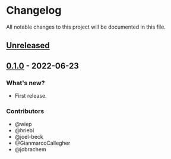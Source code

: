 # Changelog

All notable changes to this project will be documented in this file.

## [Unreleased]

## [0.1.0] - 2022-06-23

### What's new?

- First release.

### Contributors

- @wiep
- @hriebl
- @joel-beck
- @GianmarcoCallegher
- @jobrachem

[Unreleased]: https://github.com/liesel-devs/liesel/compare/v0.1.0...HEAD
[0.1.0]: https://github.com/liesel-devs/liesel/releases/tag/v0.1.0
